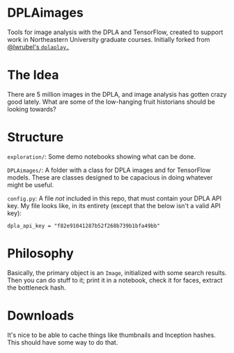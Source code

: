 # DPLAimages

Tools for image analysis with the DPLA and TensorFlow, created to support work in Northeastern University graduate courses.
Initially forked from [@lwrubel's `dplaplay.`](https://github.com/lwrubel/dplaplay)


# The Idea

There are 5 million images in the DPLA, and image analysis has gotten crazy good lately.
What are some of the low-hanging fruit historians should be looking towards?

# Structure

`exploration/`: Some demo notebooks showing what can be done.

`DPLAimages/`: A folder with a class for DPLA images and for TensorFlow models.
	           These are classes designed to be capacious in doing whatever might be useful. 

`config.py`: A file *not* included in this repo, that must contain your DPLA API key. My file looks like, in its entirety (except that the below isn't a valid API key):

```
dpla_api_key = "f82e91041287b52f268b739b1bfa49bb"
```

# Philosophy

Basically, the primary object is an `Image`, initialized with some search results.
Then you can do stuff to it; print it in a notebook, check it for faces, extract the bottleneck hash.

# Downloads

It's nice to be able to cache things like thumbnails and Inception hashes. This should have some way to do that.
